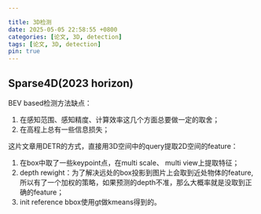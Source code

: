 ```yaml
---

title: 3D检测
date: 2025-05-05 22:58:55 +0800
categories: [论文, 3D, detection]
tags: [论文, 3D, detection]
pin: true
---
```


## Sparse4D(2023 horizon)

BEV based检测方法缺点：

1. 在感知范围、感知精度、计算效率这几个方面总要做一定的取舍；
2. 在高程上总有一些信息损失；

这片文章用DETR的方式，直接用3D空间中的query提取2D空间的feature：

1. 在box中取了一些keypoint点，在multi scale、 multi view上提取特征；
2. depth rewight：为了解决远处的box投影到图片上会取到近处物体的feature, 所以有了一个加权的策略，如果预测的depth不准，那么大概率就是没取到正确的feature；
3. init reference bbox使用gt做kmeans得到的。

